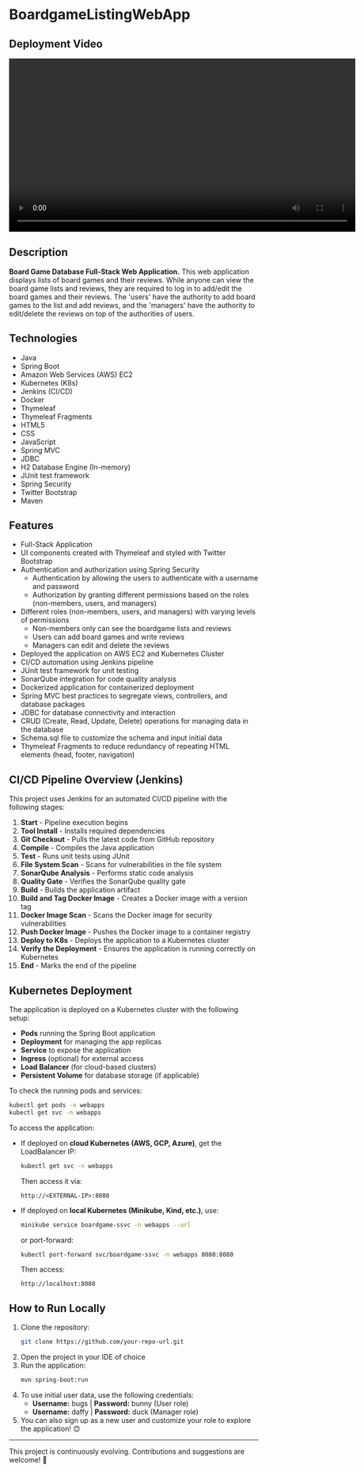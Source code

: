 # BoardgameListingWebApp

## Deployment Video

<video width="700" controls>
  <source src="video/deployment-overview.mp4" type="video/mp4">
  Your browser does not support the video tag.
</video>

## Description

**Board Game Database Full-Stack Web Application.**
This web application displays lists of board games and their reviews. While anyone can view the board game lists and reviews, they are required to log in to add/edit the board games and their reviews. The 'users' have the authority to add board games to the list and add reviews, and the 'managers' have the authority to edit/delete the reviews on top of the authorities of users.

## Technologies

- Java
- Spring Boot
- Amazon Web Services (AWS) EC2
- Kubernetes (K8s)
- Jenkins (CI/CD)
- Docker
- Thymeleaf
- Thymeleaf Fragments
- HTML5
- CSS
- JavaScript
- Spring MVC
- JDBC
- H2 Database Engine (In-memory)
- JUnit test framework
- Spring Security
- Twitter Bootstrap
- Maven

## Features

- Full-Stack Application
- UI components created with Thymeleaf and styled with Twitter Bootstrap
- Authentication and authorization using Spring Security
  - Authentication by allowing the users to authenticate with a username and password
  - Authorization by granting different permissions based on the roles (non-members, users, and managers)
- Different roles (non-members, users, and managers) with varying levels of permissions
  - Non-members only can see the boardgame lists and reviews
  - Users can add board games and write reviews
  - Managers can edit and delete the reviews
- Deployed the application on AWS EC2 and Kubernetes Cluster
- CI/CD automation using Jenkins pipeline
- JUnit test framework for unit testing
- SonarQube integration for code quality analysis
- Dockerized application for containerized deployment
- Spring MVC best practices to segregate views, controllers, and database packages
- JDBC for database connectivity and interaction
- CRUD (Create, Read, Update, Delete) operations for managing data in the database
- Schema.sql file to customize the schema and input initial data
- Thymeleaf Fragments to reduce redundancy of repeating HTML elements (head, footer, navigation)

## CI/CD Pipeline Overview (Jenkins)

This project uses Jenkins for an automated CI/CD pipeline with the following stages:

1. **Start** - Pipeline execution begins
2. **Tool Install** - Installs required dependencies
3. **Git Checkout** - Pulls the latest code from GitHub repository
4. **Compile** - Compiles the Java application
5. **Test** - Runs unit tests using JUnit
6. **File System Scan** - Scans for vulnerabilities in the file system
7. **SonarQube Analysis** - Performs static code analysis
8. **Quality Gate** - Verifies the SonarQube quality gate
9. **Build** - Builds the application artifact
10. **Build and Tag Docker Image** - Creates a Docker image with a version tag
11. **Docker Image Scan** - Scans the Docker image for security vulnerabilities
12. **Push Docker Image** - Pushes the Docker image to a container registry
13. **Deploy to K8s** - Deploys the application to a Kubernetes cluster
14. **Verify the Deployment** - Ensures the application is running correctly on Kubernetes
15. **End** - Marks the end of the pipeline

## Kubernetes Deployment

The application is deployed on a Kubernetes cluster with the following setup:

- **Pods** running the Spring Boot application
- **Deployment** for managing the app replicas
- **Service** to expose the application
- **Ingress** (optional) for external access
- **Load Balancer** (for cloud-based clusters)
- **Persistent Volume** for database storage (if applicable)

To check the running pods and services:
```sh
kubectl get pods -n webapps
kubectl get svc -n webapps
```

To access the application:
- If deployed on **cloud Kubernetes (AWS, GCP, Azure)**, get the LoadBalancer IP:
  ```sh
  kubectl get svc -n webapps
  ```
  Then access it via:
  ```
  http://<EXTERNAL-IP>:8080
  ```
- If deployed on **local Kubernetes (Minikube, Kind, etc.)**, use:
  ```sh
  minikube service boardgame-ssvc -n webapps --url
  ```
  or port-forward:
  ```sh
  kubectl port-forward svc/boardgame-ssvc -n webapps 8080:8080
  ```
  Then access:
  ```
  http://localhost:8080
  ```


## How to Run Locally

1. Clone the repository:
   ```sh
   git clone https://github.com/your-repo-url.git
   ```
2. Open the project in your IDE of choice
3. Run the application:
   ```sh
   mvn spring-boot:run
   ```
4. To use initial user data, use the following credentials:
   - **Username:** bugs | **Password:** bunny (User role)
   - **Username:** daffy | **Password:** duck (Manager role)
5. You can also sign up as a new user and customize your role to explore the application! 😊

---

This project is continuously evolving. Contributions and suggestions are welcome! 🚀

